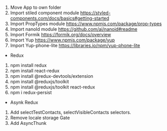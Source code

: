 1. Move App to own folder
2. Import stiled component module
   https://styled-components.com/docs/basics#getting-started
3. Import PropTypes module https://www.npmjs.com/package/prop-types
4. Import nanoId module https://github.com/ai/nanoid#readme
5. Import Formik https://formik.org/docs/overview
6. Import Yup https://www.npmjs.com/package/yup
7. Import Yup-phone-lite https://libraries.io/npm/yup-phone-lite

- Redux

1. npm install redux
2. npm install react-redux
3. npm install @redux-devtools/extension
4. npm install @reduxjs/toolkit
5. npm install @reduxjs/toolkit react-redux
6. npm i redux-persist

- Asynk Redux

1. Add selectTestContacts, selectVisibleContacts selectors.
2. Remove locale storage Gate
3. Add AsyncThunk
